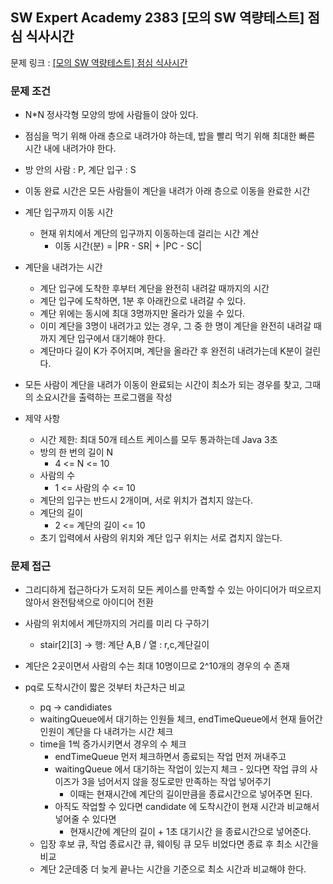 ## SW Expert Academy 2383 [모의 SW 역량테스트] 점심 식사시간

문제
링크 : [[모의 SW 역량테스트] 점심 식사시간](https://swexpertacademy.com/main/code/problem/problemDetail.do?contestProbId=AV5-BEE6AK0DFAVl&categoryId=AV5-BEE6AK0DFAVl&categoryType=CODE&problemTitle=%EC%97%AD%EB%9F%89&orderBy=RECOMMEND_COUNT&selectCodeLang=ALL&select-1=&pageSize=10&pageIndex=1)

### 문제 조건

- N*N 정사각형 모양의 방에 사람들이 앉아 있다.
- 점심을 먹기 위해 아래 층으로 내려가야 하는데, 밥을 빨리 먹기 위해 최대한 빠른 시간 내에 내려가야 한다.
- 방 안의 사람 : P, 계단 입구 : S
- 이동 완료 시간은 모든 사람들이 계단을 내려가 아래 층으로 이동을 완료한 시간
- 계단 입구까지 이동 시간
    - 현재 위치에서 계단의 입구까지 이동하는데 걸리는 시간 계산
        - 이동 시간(분) = |PR - SR| + |PC - SC|
- 계단을 내려가는 시간
    - 계단 입구에 도착한 후부터 계단을 완전히 내려갈 때까지의 시간
    - 계단 입구에 도착하면, 1분 후 아래칸으로 내려갈 수 있다.
    - 계단 위에는 동시에 최대 3명까지만 올라가 있을 수 있다.
    - 이미 계단을 3명이 내려가고 있는 경우, 그 중 한 명이 계단을 완전히 내려갈 때까지 계단 입구에서 대기해야 한다.
    - 계단마다 길이 K가 주어지며, 계단을 올라간 후 완전히 내려가는데 K분이 걸린다.
- 모든 사람이 계단을 내려가 이동이 완료되는 시간이 최소가 되는 경우를 찾고, 그때의 소요시간을 출력하는 프로그램을 작성

- 제약 사항
    - 시간 제한: 최대 50개 테스트 케이스를 모두 통과하는데 Java 3초
    - 방의 한 번의 길이 N
        - 4 <= N <= 10
    - 사람의 수
        - 1 <= 사람의 수 <= 10
    - 계단의 입구는 반드시 2개이며, 서로 위치가 겹치지 않는다.
    - 계단의 길이
        - 2 <= 계단의 길이 <= 10
    - 초기 입력에서 사람의 위치와 계단 입구 위치는 서로 겹치지 않는다.

### 문제 접근

- 그리디하게 접근하다가 도저히 모든 케이스를 만족할 수 있는 아이디어가 떠오르지 않아서 완전탐색으로 아이디어 전환

- 사람의 위치에서 계단까지의 거리를 미리 다 구하기
    - stair[2][3] -> 행: 계단 A,B / 열 : r,c,계단길이
- 계단은 2곳이면서 사람의 수는 최대 10명이므로 2^10개의 경우의 수 존재
- pq로 도착시간이 짧은 것부터 차근차근 비교
    - pq -> candidiates
    - waitingQueue에서 대기하는 인원들 체크, endTimeQueue에서 현재 들어간 인원이 계단을 다 내려가는 시간 체크
    - time을 1씩 증가시키면서 경우의 수 체크
        - endTimeQueue 먼저 체크하면서 종료되는 작업 먼저 꺼내주고
        - waitingQueue 에서 대기하는 작업이 있는지 체크 - 있다면 작업 큐의 사이즈가 3을 넘어서지 않을 정도로만 만족하는 작업 넣어주기
            - 이때는 현재시간에 계단의 길이만큼을 종료시간으로 넣어주면 된다.
        - 아직도 작업할 수 있다면 candidate 에 도착시간이 현재 시간과 비교해서 넣어줄 수 있다면
            - 현재시간에 계단의 길이 + 1초 대기시간 을 종료시간으로 넣어준다.
    - 입장 후보 큐, 작업 종료시간 큐, 웨이팅 큐 모두 비었다면 종료 후 최소 시간을 비교 
    - 계단 2군데중 더 늦게 끝나는 시간을 기준으로 최소 시간과 비교해야 한다.